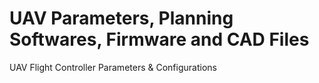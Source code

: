 # UAV Parameters, Planning Softwares, Firmware and CAD Files
UAV Flight Controller Parameters &amp; Configurations
